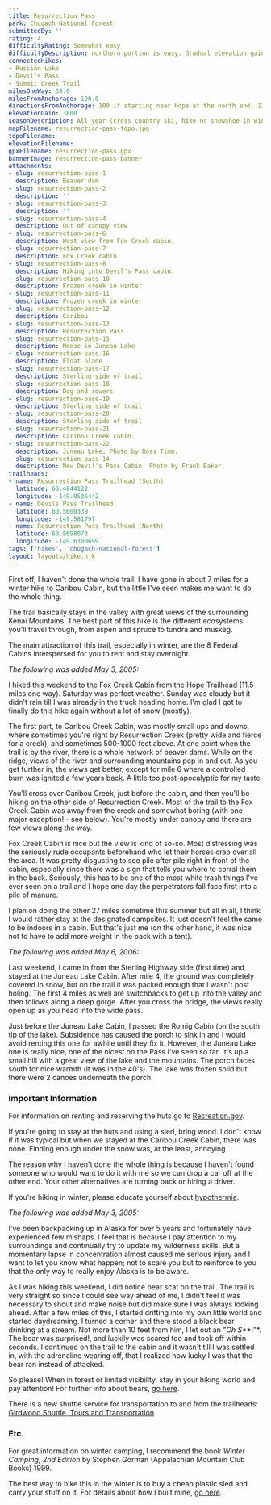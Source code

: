 ```yaml
---
title: Resurrection Pass
park: Chugach National Forest
submittedBy: ''
rating: 4
difficultyRating: Somewhat easy
difficultyDescription: northern portion is easy. Gradual elevation gain going south for half the trip.  More dramatic elevation gain heading North.
connectedHikes:
- Russian Lake
- Devil's Pass
- Summit Creek Trail
milesOneWay: 38.0
milesFromAnchorage: 100.0
directionsFromAnchorage: 100 if starting near Hope at the north end; 120 if starting near Cooper Landing at the south end
elevationGain: 3800
seasonDescription: All year (cross country ski, hike or snowshoe in winter)
mapFilename: resurrection-pass-topo.jpg
topoFilename: 
elevationFilename: 
gpxFilename: resurrection-pass.gpx
bannerImage: resurrection-pass-banner
attachments:
- slug: resurrection-pass-1
  description: Beaver dam
- slug: resurrection-pass-2
  description: ''
- slug: resurrection-pass-3
  description: ''
- slug: resurrection-pass-4
  description: Out of canopy view
- slug: resurrection-pass-6
  description: West view from Fox Creek cabin.
- slug: resurrection-pass-7
  description: Fox Creek cabin.
- slug: resurrection-pass-8
  description: Hiking into Devil's Pass cabin.
- slug: resurrection-pass-10
  description: Frozen creek in winter
- slug: resurrection-pass-11
  description: Frozen creek in winter
- slug: resurrection-pass-12
  description: Caribou
- slug: resurrection-pass-13
  description: Resurrection Pass
- slug: resurrection-pass-15
  description: Moose in Juneau Lake
- slug: resurrection-pass-16
  description: Float plane
- slug: resurrection-pass-17
  description: Sterling side of trail
- slug: resurrection-pass-18
  description: Dog and rowers
- slug: resurrection-pass-19
  description: Sterling side of trail
- slug: resurrection-pass-20
  description: Sterling side of trail
- slug: resurrection-pass-21
  description: Caribou Creek cabin.
- slug: resurrection-pass-22
  description: Juneau Lake. Photo by Ross Timm.
- slug: resurrection-pass-14
  description: New Devil's Pass Cabin. Photo by Frank Baker.
trailheads:
- name: Resurrection Pass Trailhead (South)
  latitude: 60.4844122
  longitude: -149.9536442
- name: Devils Pass Trailhead
  latitude: 60.5600339
  longitude: -149.581797
- name: Resurrection Pass Trailhead (North)
  latitude: 60.8698073
  longitude: -149.6300699
tags: ['hikes', 'chugach-national-forest']
layout: layouts/hike.njk
---
```

First off, I haven't done the whole trail. I have gone in about 7 miles for a winter hike to Caribou Cabin, but the little I've seen makes me want to do the whole thing.

The trail basically stays in the valley with great views of the surrounding Kenai Mountains. The best part of this hike is the different ecosystems you'll travel through, from aspen and spruce to tundra and muskeg. 

The main attraction of this trail, especially in winter, are the 8 Federal Cabins interspersed for you to rent and stay overnight. 

*The following was added May 3, 2005:*

I hiked this weekend to the Fox Creek Cabin from the Hope Trailhead (11.5 miles one way). Saturday was perfect weather. Sunday was cloudy but it didn't rain till I was already in the truck heading home. I'm glad I got to finally do this hike again without a lot of snow (mostly).

The first part, to Caribou Creek Cabin, was mostly small ups and downs, where sometimes you're right by Resurrection Creek (pretty wide and fierce for a creek), and sometimes 500-1000 feet above. At one point when the trail is by the river, there is a whole network of beaver dams. While on the ridge, views of the river and surrounding mountains pop in and out. As you get further in, the views get better, except for mile 6 where a controlled burn was ignited a few years back. A little too post-apocalyptic for my taste.

You'll cross over Caribou Creek, just before the cabin, and then you'll be hiking on the other side of Resurrection Creek. Most of the trail to the Fox Creek Cabin was away from the creek and somewhat boring (with one major exception! - see below). You're mostly under canopy and there are few views along the way.

Fox Creek Cabin is nice but the view is kind of so-so. Most distressing was the seriously rude occupants beforehand who let their horses crap over all the area. It was pretty disgusting to see pile after pile right in front of the cabin, especially since there was a sign that tells you where to corral them in the back. Seriously, this has to be one of the most white trash things I've ever seen on a trail and I hope one day the perpetrators fall face first into a pile of manure.

I plan on doing the other 27 miles sometime this summer but all in all, I think I would rather stay at the designated campsites. It just doesn't feel the same to be indoors in a cabin. But that's just me (on the other hand, it was nice not to have to add more weight in the pack with a tent).

*The following was added May 6, 2006:*

Last weekend, I came in from the Sterling Highway side (first time) and stayed at the Juneau Lake Cabin. After mile 4, the ground was completely covered in snow, but on the trail it was packed enough that I wasn't post holing. The first 4 miles as well are switchbacks to get up into the valley and then follows along a deep gorge. After you cross the bridge, the views really open up as you head into the wide pass.

Just before the Juneau Lake Cabin, I passed the Romig Cabin (on the south tip of the lake). Subsidence has caused the porch to sink in and I would avoid renting this one for awhile until they fix it. However, the Juneau Lake one is really nice, one of the nicest on the Pass I've seen so far. It's up a small hill with a great view of the lake and the mountains. The porch faces south for nice warmth (it was in the 40's). The lake was frozen solid but there were 2 canoes underneath the porch.

### Important Information

For information on renting and reserving the huts go to [Recreation.gov](http://www.recreation.gov/).

If you're going to stay at the huts and using a sled, bring wood. I don't know if it was typical but when we stayed at the Caribou Creek Cabin, there was none. Finding enough under the snow was, at the least, annoying.

The reason why I haven't done the whole thing is because I haven't found someone who would want to do it with me so we can drop a car off at the other end. Your other alternatives are turning back or hiring a driver.

If you're hiking in winter, please educate yourself about [hypothermia](/education/#hypothermia).

*The following was added May 3, 2005:*

I've been backpacking up in Alaska for over 5 years and fortunately have experienced few mishaps. I feel that is because I pay attention to my surroundings and continually try to update my wilderness skills. But a momentary lapse in concentration almost caused me serious injury and I want to let you know what happen; not to scare you but to reinforce to you that the only way to really enjoy Alaska is to be aware.

As I was hiking this weekend, I did notice bear scat on the trail. The trail is very straight so since I could see way ahead of me, I didn't feel it was necessary to shout and make noise but did make sure I was always looking ahead. After a few miles of this, I started drifting into my own little world and started daydreaming. I turned a corner and there stood a black bear drinking at a stream. Not more than 10 feet from him, I let out an *"Oh S***!"*. The bear was surprised!, and luckily was scared too and took off within seconds. I continued on the trail to the cabin and it wasn't till I was settled in, with the adrenaline wearing off, that I realized how lucky I was that the bear ran instead of attacked. 

So please! When in forest or limited visibility, stay in your hiking world and pay attention! For further info about bears, [go here](/education/#bears).

There is a new shuttle service for transportation to and from the trailheads: [Girdwood Shuttle, Tours and Transportation](http://www.girdwoodshuttle.com/shuttles.html)

### Etc.

For great information on winter camping, I recommend the book *Winter Camping, 2nd Edition* by Stephen Gorman (Appalachian Mountain Club Books) 1999.

The best way to hike this in the winter is to buy a cheap plastic sled and carry your stuff on it. For details about how I built mine, [go here](/education/how-to-build-a-sled-for-winter-hiking/ "How to Build a Sled for Winter Hiking").